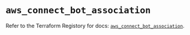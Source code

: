 # `aws_connect_bot_association`

Refer to the Terraform Registory for docs: [`aws_connect_bot_association`](https://registry.terraform.io/providers/hashicorp/aws/5.31.0/docs/resources/connect_bot_association).
